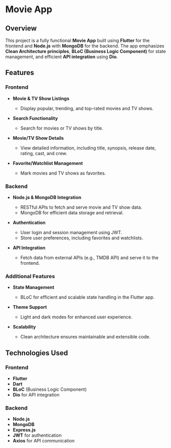 # Movie App

## Overview
This project is a fully functional **Movie App** built using **Flutter** for the frontend and **Node.js** with **MongoDB** for the backend. The app emphasizes **Clean Architecture principles**, **BLoC (Business Logic Component)** for state management, and efficient **API integration** using **Dio**.

## Features

### Frontend
- **Movie & TV Show Listings**
  - Display popular, trending, and top-rated movies and TV shows.

- **Search Functionality**
  - Search for movies or TV shows by title.

- **Movie/TV Show Details**
  - View detailed information, including title, synopsis, release date, rating, cast, and crew.

- **Favorite/Watchlist Management**
  - Mark movies and TV shows as favorites.


### Backend
- **Node.js & MongoDB Integration**
  - RESTful APIs to fetch and serve movie and TV show data.
  - MongoDB for efficient data storage and retrieval.

- **Authentication**
  - User login and session management using JWT.
  - Store user preferences, including favorites and watchlists.

- **API Integration**
  - Fetch data from external APIs (e.g., TMDB API) and serve it to the frontend.

### Additional Features
- **State Management**
  - BLoC for efficient and scalable state handling in the Flutter app.


- **Theme Support**
  - Light and dark modes for enhanced user experience.

- **Scalability**
  - Clean architecture ensures maintainable and extensible code.

## Technologies Used

### Frontend
- **Flutter**
- **Dart**
- **BLoC** (Business Logic Component)
- **Dio** for API integration

### Backend
- **Node.js**
- **MongoDB**
- **Express.js**
- **JWT** for authentication
- **Axios** for API communication
